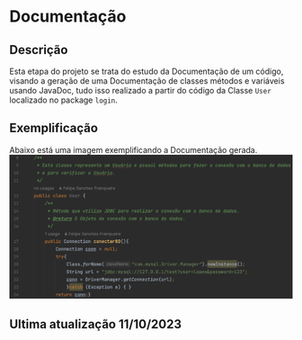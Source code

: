# Documentação
## Descrição
Esta etapa do projeto se trata do estudo da Documentação de um código, visando a geração de uma Documentação de classes
métodos e variáveis usando JavaDoc, tudo isso realizado a partir do código da Classe `User` localizado no package `login`.

## Exemplificação

Abaixo está uma imagem exemplificando a Documentação gerada.
<img src="src/img/Exemplo de Documentação.png"/>

## Ultima atualização 11/10/2023